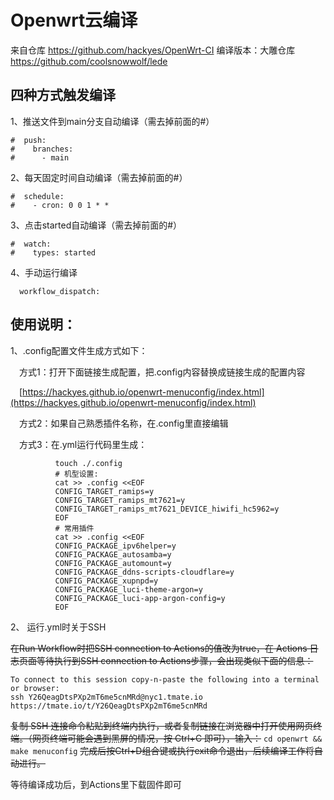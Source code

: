 # Openwrt云编译
来自仓库 https://github.com/hackyes/OpenWrt-CI
编译版本：大雕仓库 https://github.com/coolsnowwolf/lede
## 四种方式触发编译
1、推送文件到main分支自动编译（需去掉前面的#）
```
#  push:
#    branches: 
#      - main
```
2、每天固定时间自动编译（需去掉前面的#）
```
#  schedule:
#    - cron: 0 0 1 * *
```
3、点击started自动编译（需去掉前面的#）
```
#  watch:
#    types: started
```
4、手动运行编译
```
  workflow_dispatch:
```

## 使用说明：
1、.config配置文件生成方式如下：

&ensp;&ensp;方式1：打开下面链接生成配置，把.config内容替换成链接生成的配置内容

&ensp;&ensp;[https://hackyes.github.io/openwrt-menuconfig/index.html](https://hackyes.github.io/openwrt-menuconfig/index.html)

&ensp;&ensp;方式2：如果自己熟悉插件名称，在.config里直接编辑

&ensp;&ensp;方式3：在.yml运行代码里生成：
```
          touch ./.config
          # 机型设置:
          cat >> .config <<EOF
          CONFIG_TARGET_ramips=y
          CONFIG_TARGET_ramips_mt7621=y
          CONFIG_TARGET_ramips_mt7621_DEVICE_hiwifi_hc5962=y
          EOF
          # 常用插件
          cat >> .config <<EOF
          CONFIG_PACKAGE_ipv6helper=y
          CONFIG_PACKAGE_autosamba=y
          CONFIG_PACKAGE_automount=y
          CONFIG_PACKAGE_ddns-scripts-cloudflare=y
          CONFIG_PACKAGE_xupnpd=y
          CONFIG_PACKAGE_luci-theme-argon=y
          CONFIG_PACKAGE_luci-app-argon-config=y
          EOF
```
2、 运行.yml时关于SSH

~~在Run Workflow时把SSH connection to Actions的值改为true，在 Actions 日志页面等待执行到SSH connection to Actions步骤，会出现类似下面的信息：~~
```
To connect to this session copy-n-paste the following into a terminal or browser:
ssh Y26QeagDtsPXp2mT6me5cnMRd@nyc1.tmate.io
https://tmate.io/t/Y26QeagDtsPXp2mT6me5cnMRd
```
~~复制 SSH 连接命令粘贴到终端内执行，或者复制链接在浏览器中打开使用网页终端。（网页终端可能会遇到黑屏的情况，按 Ctrl+C 即可），输入：~~
`cd openwrt && make menuconfig`
~~完成后按Ctrl+D组合键或执行exit命令退出，后续编译工作将自动进行。~~

等待编译成功后，到Actions里下载固件即可
